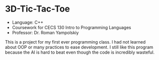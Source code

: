 # 3D-Tic-Tac-Toe
- Language: C++
- Coursework for CECS 130 Intro to Programming Languages
- Professor: Dr. Roman Yampolskiy

This is a project for my first ever programming class.  I had not learned about OOP or many practices to ease development.  I still like this program because the AI is hard to beat even though the code is incredibly wasteful.
